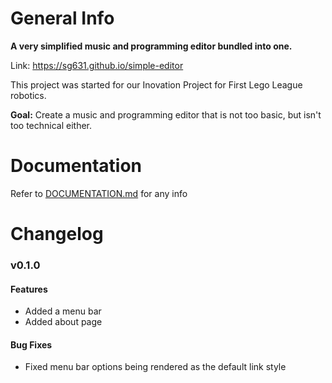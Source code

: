 # General Info
<b>A very simplified music and programming editor bundled into one.</b>

Link: https://sg631.github.io/simple-editor

This project was started for our Inovation Project for First Lego League robotics.

<b>Goal:</b> Create a music and programming editor that is not too basic, but isn't too technical either.

# Documentation
Refer to [DOCUMENTATION.md](docs/DOCUMENTATION.md) for any info

# Changelog
### v0.1.0
#### Features
* Added a menu bar
* Added about page

#### Bug Fixes
* Fixed menu bar options being rendered as the default link style
